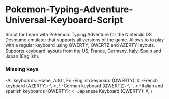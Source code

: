 # Pokemon-Typing-Adventure-Universal-Keyboard-Script
Script for Learn with Pokémon: Typing Adventure for the Nintendo DS Desmume emulator that supports all versions of the game. Allows to to play with a regular keyboard using QWERTY, QWERTZ and AZERTY layouts. Supports keyboard layouts from the US, France, Germany, Italy, Spain and Japan (English).
### Missing keys
-All keyboards: Home, AltGr, Fn
-English keyboard (QWERTY): #
-French keyboard (AZERTY): ^, <, !
-German keyboard (QWERTZ): ^, ´, <
-Italian and spanish keyboards (QWERTY): <
-Japanese Keyboard (QWERTY): ¥, \
